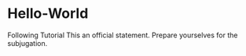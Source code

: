 # Hello-World
Following Tutorial
This an official statement.
Prepare yourselves for the subjugation.
